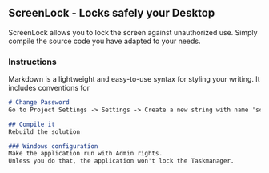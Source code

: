 ## ScreenLock - Locks safely your Desktop

ScreenLock allows you to lock the screen against unauthorized use. Simply compile the source code you have adapted to your needs.

### Instructions

Markdown is a lightweight and easy-to-use syntax for styling your writing. It includes conventions for

```markdown
# Change Password
Go to Project Settings -> Settings -> Create a new string with name 'screenpw' and your password as value.

## Compile it
Rebuild the solution

### Windows configuration
Make the application run with Admin rights.
Unless you do that, the application won't lock the Taskmanager.

```
